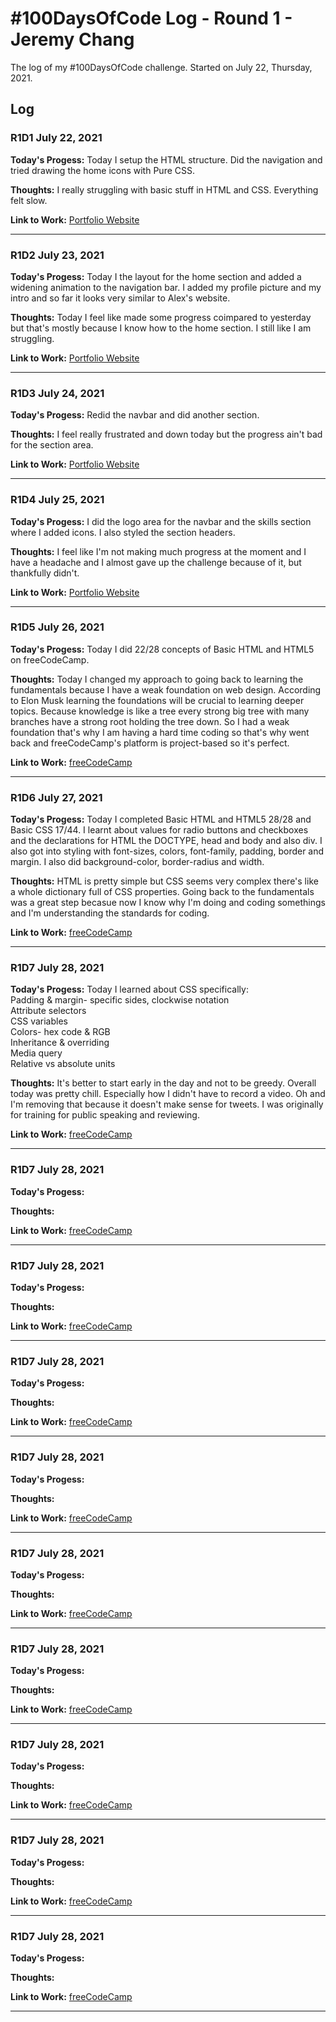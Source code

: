 # #100DaysOfCode Log - Round 1 - Jeremy Chang

The log of my #100DaysOfCode challenge. Started on July 22, Thursday, 2021.

## Log

### R1D1 July 22, 2021

**Today's Progess:** Today I setup the HTML structure. Did the navigation and tried drawing the home icons with Pure CSS. 

**Thoughts:** I really struggling with basic stuff in HTML and CSS. Everything felt slow.

**Link to Work:** [Portfolio Website](https://github.com/jermy-c/portfolio_website)

---
### R1D2 July 23, 2021

**Today's Progess:** Today I the layout for the home section and added a widening animation to the navigation bar. I added my profile picture and my intro and so far it looks very similar to Alex's website. 

**Thoughts:** Today I feel like made some progress coimpared to yesterday but that's mostly because I know how to the home section. I still like I am struggling.

**Link to Work:** [Portfolio Website](https://github.com/jermy-c/portfolio_website)

---
### R1D3 July 24, 2021

**Today's Progess:** Redid the navbar and did another section.

**Thoughts:** I feel really frustrated and down today but the progress ain't bad for the section area.

**Link to Work:** [Portfolio Website](https://github.com/jermy-c/portfolio_website)

---
### R1D4 July 25, 2021

**Today's Progess:** I did the logo area for the navbar and the skills section where I added icons. I also styled the section headers.

**Thoughts:** I feel like I'm not making much progress at the moment and I have a headache and I almost gave up the challenge because of it, but thankfully didn't.

**Link to Work:** [Portfolio Website](https://github.com/jermy-c/portfolio_website)

---
### R1D5 July 26, 2021

**Today's Progess:** Today I did 22/28 concepts of Basic HTML and HTML5 on freeCodeCamp.

**Thoughts:** Today I changed my approach to going back to learning the fundamentals because I have a weak foundation on web design. According to Elon Musk learning the foundations will be crucial to learning deeper topics. Because knowledge is like a tree every strong big tree with many branches have a strong root holding the tree down. So I had a weak foundation that's why I am having a hard time coding so that's why went back and freeCodeCamp's platform is project-based so it's perfect. 

**Link to Work:** [freeCodeCamp](https://www.freecodecamp.org/)

---
### R1D6 July 27, 2021

**Today's Progess:** Today I completed Basic HTML and HTML5 28/28 and Basic CSS 17/44. I learnt about values for radio buttons and checkboxes and the declarations for HTML the DOCTYPE, head and body and also div. I also got into styling with font-sizes, colors, font-family, padding, border and margin. I also did background-color, border-radius and width. 

**Thoughts:** HTML is pretty simple but CSS seems very complex there's like a whole dictionary full of CSS properties. Going back to the fundamentals was a great step becasue now I know why I'm doing and coding somethings and I'm understanding the standards for coding.

**Link to Work:** [freeCodeCamp](https://www.freecodecamp.org/)

---

### R1D7 July 28, 2021

**Today's Progess:** Today I learned about CSS specifically:<br>
                        Padding & margin- specific sides, clockwise notation<br>
                        Attribute selectors<br>
CSS variables<br>
Colors- hex code & RGB<br>
Inheritance & overriding<br>
Media query<br>
Relative vs absolute units<br>

**Thoughts:** It's better to start early in the day and not to be greedy. Overall today was pretty chill. Especially how I didn't have to record a video. Oh and I'm removing that because it doesn't make sense for tweets. I was originally for training for public speaking and reviewing.

**Link to Work:** [freeCodeCamp](https://www.freecodecamp.org/)

---

### R1D7 July 28, 2021

**Today's Progess:** 

**Thoughts:** 

**Link to Work:** [freeCodeCamp](https://www.freecodecamp.org/)

---

### R1D7 July 28, 2021

**Today's Progess:** 

**Thoughts:** 

**Link to Work:** [freeCodeCamp](https://www.freecodecamp.org/)

---

### R1D7 July 28, 2021

**Today's Progess:** 

**Thoughts:** 

**Link to Work:** [freeCodeCamp](https://www.freecodecamp.org/)

---

### R1D7 July 28, 2021

**Today's Progess:** 

**Thoughts:** 

**Link to Work:** [freeCodeCamp](https://www.freecodecamp.org/)

---

### R1D7 July 28, 2021

**Today's Progess:** 

**Thoughts:** 

**Link to Work:** [freeCodeCamp](https://www.freecodecamp.org/)

---

### R1D7 July 28, 2021

**Today's Progess:** 

**Thoughts:** 

**Link to Work:** [freeCodeCamp](https://www.freecodecamp.org/)

---

### R1D7 July 28, 2021

**Today's Progess:** 

**Thoughts:** 

**Link to Work:** [freeCodeCamp](https://www.freecodecamp.org/)

---

### R1D7 July 28, 2021

**Today's Progess:** 

**Thoughts:** 

**Link to Work:** [freeCodeCamp](https://www.freecodecamp.org/)

---

### R1D7 July 28, 2021

**Today's Progess:** 

**Thoughts:** 

**Link to Work:** [freeCodeCamp](https://www.freecodecamp.org/)

---







